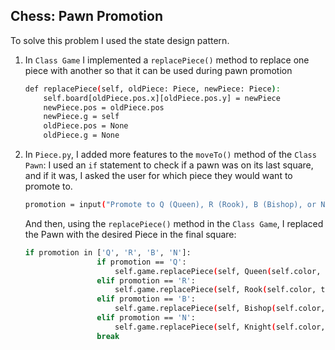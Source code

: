 ## Chess: Pawn Promotion

To solve this problem I used the state design pattern.

1. In ```Class Game``` I implemented a ```replacePiece()``` method to replace one piece with another so that it can be used during pawn promotion
    ```bash
    def replacePiece(self, oldPiece: Piece, newPiece: Piece):
        self.board[oldPiece.pos.x][oldPiece.pos.y] = newPiece
        newPiece.pos = oldPiece.pos
        newPiece.g = self
        oldPiece.pos = None
        oldPiece.g = None
    ```


2. In ```Piece.py```, I added more features to the ```moveTo()``` method of the ```Class Pawn```:
    I used an ```if``` statement to check if a pawn was on its last square, and if it was, I asked the user for which piece they would want to promote to.

    ```bash
    promotion = input("Promote to Q (Queen), R (Rook), B (Bishop), or N (Knight)? ").upper()
    ```

    And then, using the ```replacePiece()``` method in the ```Class Game```, I replaced the Pawn with the desired Piece in the final square:

    ```bash
    if promotion in ['Q', 'R', 'B', 'N']:
                    if promotion == 'Q':
                        self.game.replacePiece(self, Queen(self.color, target, self.game))
                    elif promotion == 'R':
                        self.game.replacePiece(self, Rook(self.color, target, self.game))
                    elif promotion == 'B':
                        self.game.replacePiece(self, Bishop(self.color, target, self.game))
                    elif promotion == 'N':
                        self.game.replacePiece(self, Knight(self.color, target, self.game))
                    break
    ```